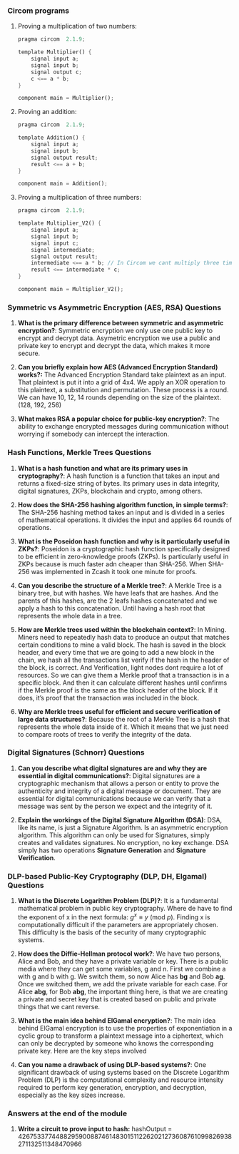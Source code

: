 ### Circom programs

1. Proving a multiplication of two numbers: 

    ```rust
    pragma circom  2.1.9;

    template Multiplier() {
        signal input a;
        signal input b;
        signal output c;
        c <== a * b;
    }

    component main = Multiplier();
    ```

1. Proving an addition:

    ```rust
    pragma circom  2.1.9;

    template Addition() {
        signal input a;
        signal input b;
        signal output result;
        result <== a + b;
    }

    component main = Addition();
    ```

1. Proving a multiplication of three numbers:

    ```rust
    pragma circom  2.1.9;

    template Multiplier_V2() {
        signal input a;
        signal input b;
        signal input c;
        signal intermediate;
        signal output result;
        intermediate <== a * b; // In Circom we cant multiply three times in a row.
        result <== intermediate * c;
    }

    component main = Multiplier_V2();
    ```

### Symmetric vs Asymmetric Encryption (AES, RSA) Questions

   1. **What is the primary difference between symmetric and asymmetric encryption?**: Symmetric encryption we only use one public key to encrypt and decrypt data. Asymetric encryption we use a public and private key to encrypt and decrypt the data, which makes it more secure.

   2. **Can you briefly explain how AES (Advanced Encryption Standard) works?:** The Advanced Encryption Standard take plaintext as an input. That plaintext is put it into a grid of 4x4. We apply an XOR operation to this plaintext, a substitution and permutation. These process is a round. We can have 10, 12, 14 rounds depending on the size of the plaintext. (128, 192, 256)

   3. **What makes RSA a popular choice for public-key encryption?**: The ability to exchange encrypted messages during communication without worrying if somebody can intercept the interaction.

### Hash Functions, Merkle Trees Questions

   1. **What is a hash function and what are its primary uses in cryptography?**: A hash function is a function that takes an input and returns a fixed-size string of bytes. Its primary uses in data integrity, digital signatures, ZKPs, blockchain and crypto, among others.

   2. **How does the SHA-256 hashing algorithm function, in simple terms?**: The SHA-256 hashing method takes an input and is divided in a series of mathematical operations. It divides the input and applies 64 rounds of operations.

   3. **What is the Poseidon hash function and why is it particularly useful in ZKPs?**: Poseidon is a cryptographic hash function specifically designed to be efficient in zero-knowledge proofs (ZKPs). Is particularly useful in ZKPs because is much faster adn cheaper than SHA-256. When SHA-256 was implemented in Zcash it took one minute for proofs.

   4. **Can you describe the structure of a Merkle tree?**: A Merkle Tree is a binary tree, but with hashes. We have leafs that are hashes. And the parents of this hashes, are the 2 leafs hashes concatenated and we apply a hash to this concatenation. Until having a hash root that represents the whole data in a tree.

   5. **How are Merkle trees used within the blockchain context?**: In Mining. Miners need to repeatedly hash data to produce an output that matches certain conditions to mine a valid block. The hash is saved in the block header, and every time that we are going to add a new block in the chain, we hash all the transactions list verify if the hash in the header of the block, is correct. And Verification, light nodes dont require a lot of resources. So we can give them a Merkle proof that a transaction is in a specific block. And then it can calculate different hashes until confirms if the Merkle proof is the same as the block header of the block. If it does, it’s proof that the transaction was included in the block.

   6. **Why are Merkle trees useful for efficient and secure verification of large data structures?**: Because the root of a Merkle Tree is a hash that represents the whole data inside of it. Which it means that we just need to compare roots of trees to verify the integrity of the data.


### Digital Signatures (Schnorr) Questions

   1. **Can you describe what digital signatures are and why they are essential in digital communications?**: Digital signatures are a cryptographic mechanism that allows a person or entity to prove the authenticity and integrity of a digital message or document. They are essential for digital communications because we can verify that a message was sent by the person we expect and the integrity of it.

   2. **Explain the workings of the Digital Signature Algorithm (DSA)**: DSA, like its name, is just a Signature Algorithm. Is an asymmetric encryption algorithm. This algorithm can only be used for Signatures, simply creates and validates signatures. No encryption, no key exchange. DSA simply has two operations **Signature Generation** and **Signature Verification**.


### DLP-based Public-Key Cryptography (DLP, DH, Elgamal) Questions

   1. **What is the Discrete Logarithm Problem (DLP)?**: It is a fundamental mathematical problem in public key cryptography. Where de have to find the exponent of x in the next formula: $g^x \equiv y \ (\text{mod} \ p)$. Finding x is computationally difficult if the parameters are appropriately chosen. This difficulty is the basis of the security of many cryptographic systems.

   2. **How does the Diffie-Hellman protocol work?**: We have two persons, Alice and Bob, and they have a private variable or key. There is a public media where they can get some variables, g and n. First we combine a with g and b with g. We switch them, so now Alice has **bg** and Bob **ag**. Once we switched them, we add the private variable for each case. For Alice **abg**, for Bob **abg**, the important thing here, is that we are creating a private and secret key that is created based on public and private things that we cant reverse.
   
   3. **What is the main idea behind ElGamal encryption?**: The main idea behind ElGamal encryption is to use the properties of exponentiation in a cyclic group to transform a plaintext message into a ciphertext, which can only be decrypted by someone who knows the corresponding private key. Here are the key steps involved

   4. **Can you name a drawback of using DLP-based systems?**: One significant drawback of using systems based on the Discrete Logarithm Problem (DLP) is the computational complexity and resource intensity required to perform key generation, encryption, and decryption, especially as the key sizes increase.




### Answers at the end of the module

1. **Write a circuit to prove input to hash:** hashOutput = 4267533774488295900887461483015112262021273608761099826938271132511348470966